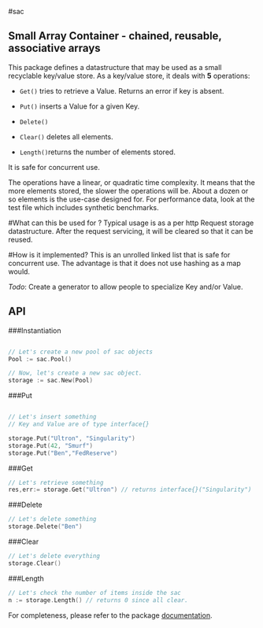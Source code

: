#sac

Small Array Container - chained, reusable, associative arrays
-------------------------------------------------------------

This package defines a datastructure that may be used as a small recyclable key/value store.
As a key/value store, it deals with **5** operations:

* `Get()` tries to retrieve a Value. Returns an error if key is absent.  

* `Put()` inserts a Value for a given Key.  

* `Delete() `  

* `Clear()` deletes all elements.  

* `Length()`returns the number of elements stored.  

It is safe for concurrent use.

The operations have a linear, or quadratic time complexity. 
It means that the more elements stored, the slower the operations will be. 
About a dozen or so elements is the use-case designed for.
For performance data, look at the test file which includes synthetic benchmarks.

#What can this be used for ?
Typical usage is as a per http Request storage datastructure. 
After the request servicing, it will be cleared
so that it can be reused.

#How is it implemented?
This is an unrolled linked list that is safe for concurrent use.
The advantage is that it does not use hashing as a map would. 


*Todo*: Create a generator to allow people to specialize Key and/or Value.  

API
-------------------------------------------------------------

###Instantiation
``` go

// Let's create a new pool of sac objects
Pool := sac.Pool()

// Now, let's create a new sac object.
storage := sac.New(Pool)
```

###Put
``` go

// Let's insert something
// Key and Value are of type interface{}

storage.Put("Ultron", "Singularity")
storage.Put(42, "Smurf")
storage.Put("Ben","FedReserve")

```

###Get
``` go
// Let's retrieve something
res,err:= storage.Get("Ultron") // returns interface{}("Singularity")

```

###Delete
``` go
// Let's delete something
storage.Delete("Ben")

```

###Clear
``` go
// Let's delete everything
storage.Clear()

```

###Length
``` go
// Let's check the number of items inside the sac
n := storage.Length() // returns 0 since all clear.

```
For completeness, please refer to the package [documentation].

[documentation]:https://godoc.org/github.com/atdiar/sac
